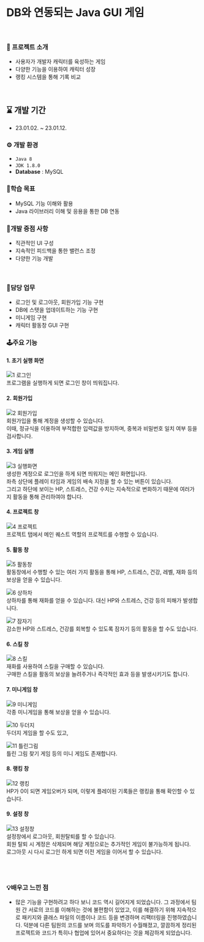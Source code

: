 # DB와 연동되는 Java GUI 게임
</br>

### 🚀 프로젝트 소개
- 사용자가 개발자 캐릭터를 육성하는 게임
- 다양한 기능을 이용하여 캐릭터 성장
- 랭킹 시스템을 통해 기록 비교
</br>

## ⌛ 개발 기간
- 23.01.02. ~ 23.01.12.

### ⚙ 개발 환경
- `Java 8`
- `JDK 1.8.0`
- **Database** : MySQL

### 🎯학습 목표
- MySQL 기능 이해와 활용
- Java 라이브러리 이해 및 응용을 통한 DB 연동

### 🚨개발 중점 사항
- 직관적인 UI 구성
- 지속적인 피드백을 통한 밸런스 조정
- 다양한 기능 개발

</br>

### 💼담당 업무
- 로그인 및 로그아웃, 회원가입 기능 구현
- DB에 스탯을 업데이트하는 기능 구현
- 미니게임 구현
- 캐릭터 활동창 GUI 구현

### 🕹주요 기능
#### 1. 초기 실행 화면
![1 로그인](https://user-images.githubusercontent.com/119999798/228733434-2e6ff6b1-1e74-409e-8b5d-d63788fa2e1c.png)
</br>
프로그램을 실행하게 되면 로그인 창이 띄워집니다. 
</br>

#### 2. 회원가입
![2 회원가입](https://user-images.githubusercontent.com/119999798/228733437-75c327eb-00b5-46b4-81b2-11960dce1698.png)
</br>
회원가입을 통해 계정을 생성할 수 있습니다. 
</br>
이때, 정규식을 이용하여 부적합한 입력값을 방지하며, 중복과 비밀번호 일치 여부 등을 검사합니다. 
</br>

#### 3. 게임 실행
![3 실행화면](https://user-images.githubusercontent.com/119999798/228733440-9df158b0-2e43-46fd-bda9-7de4697b7be0.png)
</br>
생성한 계정으로 로그인을 하게 되면 띄워지는 메인 화면입니다. 
</br>
좌측 상단에 플레이 타임과 게임의 배속 지정을 할 수 있는 버튼이 있습니다. 
</br>
그리고 하단에 보이는 HP, 스트레스, 건강 수치는 지속적으로 변화하기 때문에 여러가지 활동을 통해 관리하여야 합니다. 
</br>

#### 4. 프로젝트 창
![4 프로젝트](https://user-images.githubusercontent.com/119999798/228733442-6c94e5a5-0bb2-4222-a61e-cd8ac2a83667.png)
</br>
프로젝트 탭에서 메인 퀘스트 역할의 프로젝트를 수행할 수 있습니다. 
</br>

#### 5. 활동 창
![5 활동창](https://user-images.githubusercontent.com/119999798/228733444-7a91f9a4-27d3-4dbc-b6b6-321505c031cd.png)
</br>
활동창에서 수행할 수 있는 여러 가지 활동을 통해 HP, 스트레스, 건강, 레벨, 재화 등의 보상을 얻을 수 있습니다. 
</br>

![6 상하차](https://user-images.githubusercontent.com/119999798/228733446-9b43ddcf-074f-4d13-9790-13476299c296.png)
</br>
상하차를 통해 재화를 얻을 수 있습니다. 대신 HP와 스트레스, 건강 등의 피해가 발생합니다. 
</br>

![7 잠자기](https://user-images.githubusercontent.com/119999798/228733447-ea3d013d-edd4-463f-bfa7-ee967f88df25.png)
</br>
감소한 HP와 스트레스, 건강를 회복할 수 있도록 잠자기 등의 활동을 할 수도 있습니다. 
</br>

#### 6. 스킬 창
![8 스킬](https://user-images.githubusercontent.com/119999798/228733450-3f36dec4-3635-4ff4-b242-f8b66a80d34c.png)
</br>
재화를 사용하여 스킬을 구매할 수 있습니다. 
</br>구매한 스킬을 활동의 보상을 늘려주거나 즉각적인 효과 등을 발생시키기도 합니다. 
</br>

#### 7. 미니게임 창
![9 미니게임](https://user-images.githubusercontent.com/119999798/228733454-15ddeb2e-9320-4b53-a4b7-1d1a8b9e2537.png)
</br>
각종 미니게임을 통해 보상을 얻을 수 있습니다.
</br>

![10 두더지](https://user-images.githubusercontent.com/119999798/228733460-7cd56ab8-af2f-4b8f-bbe7-03f138515a56.png)
</br>
두더지 게임을 할 수도 있고, 
</br>

![11 틀린그림](https://user-images.githubusercontent.com/119999798/228733461-afb5933c-c1cc-44c5-a0e3-78784367ad0b.png)
</br>
틀린 그림 찾기 게임 등의 미니 게임도 존재합니다. 
</br>

#### 8. 랭킹 창
![12 랭킹](https://user-images.githubusercontent.com/119999798/228733462-c361062e-a06c-4de0-8ae4-be804d598f3b.png)
</br>
HP가 0이 되면 게임오버가 되며, 이렇게 플레이된 기록들은 랭킹을 통해 확인할 수 있습니다. 
</br>

#### 9. 설정 창
![13 설정창](https://user-images.githubusercontent.com/119999798/228733463-21965435-a182-4d18-a2ff-1123723cdcb2.png)
</br>
설정창에서 로그아웃, 회원탈퇴를 할 수 있습니다.
</br>
회원 탈퇴 시 계정은 삭제되며 해당 계정으로는 추가적인 게임이 불가능하게 됩니다. 
</br>
로그아웃 시 다시 로그인 하게 되면 이전 게임을 이어서 할 수 있습니다. 

</br>
</br>

### 💡배우고 느낀 점
- 많은 기능을 구현하려고 하다 보니 코드 역시 길어지게 되었습니다. 그 과정에서 팀원 간 서로의 코드를 이해하는 것에 불편함이 있었고, 이를 해결하기 위해 지속적으로 패키지와 클래스 파일의 이름이나 코드 등을 변경하며 리팩터링을 진행하였습니다. 덕분에 다른 팀원의 코드를 보며 의도를 파악하기 수월해졌고, 깔끔하게 정리된 프로젝트와 코드가 특히나 협업에 있어서 중요하다는 것을 체감하게 되었습니다.</br>
</br>
